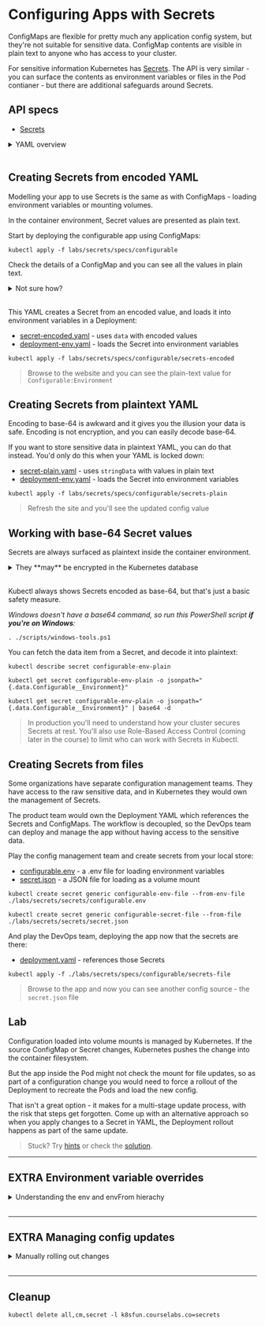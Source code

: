 # Configuring Apps with Secrets

ConfigMaps are flexible for pretty much any application config system, but they're not suitable for sensitive data. ConfigMap contents are visible in plain text to anyone who has access to your cluster.

For sensitive information Kubernetes has [Secrets](). The API is very similar - you can surface the contents as environment variables or files in the Pod contianer - but there are additional safeguards around Secrets.

## API specs

- [Secrets](https://kubernetes.io/docs/reference/generated/kubernetes-api/v1.20/#secret-v1-core)

<details>
  <summary>YAML overview</summary>

## Secrets and Pod YAML - environment variables

Secret values can be base-64 encoded and set in YAML data:

```
apiVersion: v1
kind: ConfigMap
metadata:
  name: configurable-secret-env
data:
  Configurable__Environment: cHJlLXByb2QK
```

The metadata is standard - you'll reference the name of the Secret in the Pod spec to load settings.

* `data` - list of settings as key-value pairs, separated with colons and with values base-64 encoded

In the Pod spec you add a reference:

```
spec:
  containers:
    - name: app
      image: sixeyed/configurable:21.04
      envFrom:
        - secretRef:
            name: configurable-secret-env
```

* `envFrom` - load all the values in the source as environment variables

</details><br />

## Creating Secrets from encoded YAML

Modelling your app to use Secrets is the same as with ConfigMaps - loading environment variables or mounting volumes.

In the container environment, Secret values are presented as plain text.

Start by deploying the configurable app using ConfigMaps:

```
kubectl apply -f labs/secrets/specs/configurable
```

Check the details of a ConfigMap and you can see all the values in plain text.

<details>
  <summary>Not sure how?</summary>

```
kubectl describe cm configurable-env
```

> That's why you don't want sensitive data in there.

</details><br />

This YAML creates a Secret from an encoded value, and loads it into environment variables in a Deployment:

- [secret-encoded.yaml](specs/configurable/secrets-encoded/secret-encoded.yaml) - uses `data` with encoded values
- [deployment-env.yaml](specs/configurable/secrets-encoded/deployment-env.yaml) - loads the Secret into environment variables

```
kubectl apply -f labs/secrets/specs/configurable/secrets-encoded
```

> Browse to the website and you can see the plain-text value for `Configurable:Environment`

## Creating Secrets from plaintext YAML

Encoding to base-64 is awkward and it gives you the illusion your data is safe. Encoding is not encryption, and you can easily decode base-64.

If you want to store sensitive data in plaintext YAML, you can do that instead. You'd only do this when your YAML is locked down:

- [secret-plain.yaml](specs/configurable/secrets-plain/secret-plain.yaml) - uses `stringData` with values in plain text
- [deployment-env.yaml](specs/configurable/secrets-plain/deployment-env.yaml) - loads the Secret into environment variables

```
kubectl apply -f labs/secrets/specs/configurable/secrets-plain
```

> Refresh the site and you'll see the updated config value

## Working with base-64 Secret values

Secrets are always surfaced as plaintext inside the container environment.

<details>
  <summary>They **may** be encrypted in the Kubernetes database</summary>

But that is not the default setup. You can also integrate Kubernetes with third-party secure stores like Hashicorp Vault and Azure KeyVault ([external-secrets](https://github.com/external-secrets/kubernetes-external-secrets) is one option).

</details><br/>

Kubectl always shows Secrets encoded as base-64, but that's just a basic safety measure.

_Windows doesn't have a base64 command, so run this PowerShell script **if you're on Windows**:_

```
. ./scripts/windows-tools.ps1
```

You can fetch the data item from a Secret, and decode it into plaintext:

```
kubectl describe secret configurable-env-plain

kubectl get secret configurable-env-plain -o jsonpath="{.data.Configurable__Environment}"

kubectl get secret configurable-env-plain -o jsonpath="{.data.Configurable__Environment}" | base64 -d
```

> In production you'll need to understand how your cluster secures Secrets at rest. You'll also use Role-Based Access Control (coming later in the course) to limit who can work with Secrets in Kubectl.

## Creating Secrets from files

Some organizations have separate configuration management teams. They have access to the raw sensitive data, and in Kubernetes they would own the management of Secrets. 

The product team would own the Deployment YAML which references the Secrets and ConfigMaps. The workflow is decoupled, so the DevOps team can deploy and manage the app without having access to the sensitive data.

Play the config management team and create secrets from your local store:

- [configurable.env](secrets/configurable.env ) - a .env file for loading environment variables
- [secret.json](secrets/secret.json) - a JSON file for loading as a volume mount

```
kubectl create secret generic configurable-env-file --from-env-file ./labs/secrets/secrets/configurable.env 

kubectl create secret generic configurable-secret-file --from-file ./labs/secrets/secrets/secret.json
```

And play the DevOps team, deploying the app now that the secrets are there:

- [deployment.yaml](labs/secrets/specs/configurable/secrets-file/deployment.yaml) - references those Secrets

```
kubectl apply -f ./labs/secrets/specs/configurable/secrets-file
```

> Browse to the app and now you can see another config source - the `secret.json` file

## Lab

Configuration loaded into volume mounts is managed by Kubernetes. If the source ConfigMap or Secret changes, Kubernetes pushes the change into the container filesystem.

But the app inside the Pod might not check the mount for file updates, so as part of a configuration change you would need to force a rollout of the Deployment to recreate the Pods and load the new config.

That isn't a great option - it makes for a multi-stage update process, with the risk that steps get forgotten. Come up with an alternative approach so when you apply changes to a Secret in YAML, the Deployment rollout happens as part of the same update.

> Stuck? Try [hints](hints.md) or check the [solution](solution.md).

___
## **EXTRA** Environment variable overrides

<details>
  <summary>Understanding the env and envFrom hierachy</summary>

You'll often have multiple configuration sources in your Pod spec. Config quickly sprawls and it makes sense to centralize it as much as possible - if all your apps use the same logging config, then store that in one ConfigMap and use it in all the Deployments.

Breaking down configuration makes it easier to manage, but you need to understand how different sources get merged so you know the priority order. Your app logic decides the priority of different sources, but Kubernetes decides the priority for overlapping environment variables.

If the same key appears in `env` and `envFrom`, this is the order of precedence:

- `env` in Pod spec > `envFrom` Secrets > `envFrom` ConfigMaps

- [configmap-env.yaml](specs/configurable/secrets-overlapping/configmap-env.yaml) has two settings, one will be replaced by
- [secret-plain.yaml](specs/configurable/secrets-overlapping/secret-plain.yaml) also has two settings, one will be replaced by
- [deployment-env.yaml](specs/configurable/secrets-overlapping/deployment-env.yaml)

```
kubectl apply -f ./labs/secrets/specs/configurable/secrets-overlapping
```

Browse and you'll see the precedence order in action.

</details><br/>

___

## **EXTRA** Managing config updates

<details>
  <summary>Manually rolling out changes</summary>

Some apps support **hot reloads** of configuration - they watch the config files, and if the contents change they automatically reload settings.

Others only load settings at startup, and if you change the file contents in a ConfigMap or Secret the app won't reload.

> This is only for config you load with volume mounts - environment variables are static for the life of the Pod

If you know your app does hot reloads then your update process is simple, just apply the changed ConfigMap or Secret and wait. 

Kubernetes caches the contents so it will take a few minutes for all the nodes to get the latest content, and for the app to see the change in the filesystem.

Deploy the web app with a new setting:

```
kubectl apply -f labs/secrets/specs/configurable/secrets-update
```

> Check the value in your web app - in the secrets.json section you should see `Configurable__ConfigVersion=v1`

Now deploy the updated config in [v1-update](specs/configurable/secrets-update/v1-update/secret-plain.yaml):

```
kubectl apply -f labs/secrets/specs/configurable/secrets-update/v1-update
```

Refresh the app and it will still show the old value. The time taken to update depends on the Kubernetes [Secret cache policy](https://kubernetes.io/docs/concepts/configuration/secret/#mounted-secrets-are-updated-automatically) **and** on any caching the app does.

Check if the file contents are updated in the Pod:

```
kubectl exec deploy/configurable -- cat /app/secrets/secret.json
```

If the file contents are updated but the app doesn't change, it may not support hot reloads, or it's caching too agressively. You can force an update to all the Pods in a Deployment with the `rollout restart` command:

```
kubectl rollout restart deploy/configurable 
```

> Now the site will show the latest version

</details><br/>

___

## Cleanup

```
kubectl delete all,cm,secret -l k8sfun.courselabs.co=secrets
```